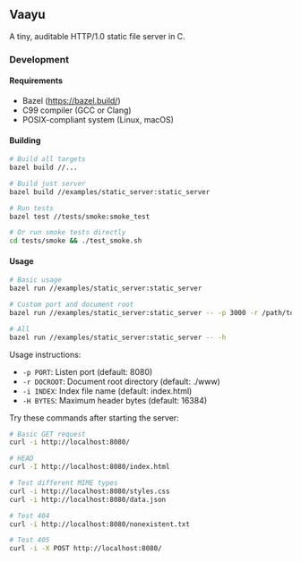 ## Vaayu

A tiny, auditable HTTP/1.0 static file server in C.

### Development

#### Requirements

- Bazel (https://bazel.build/)
- C99 compiler (GCC or Clang)
- POSIX-compliant system (Linux, macOS)

#### Building

```bash
# Build all targets
bazel build //...

# Build just server
bazel build //examples/static_server:static_server

# Run tests
bazel test //tests/smoke:smoke_test

# Or run smoke tests directly
cd tests/smoke && ./test_smoke.sh
```

#### Usage

```bash
# Basic usage
bazel run //examples/static_server:static_server

# Custom port and document root
bazel run //examples/static_server:static_server -- -p 3000 -r /path/to/files

# All
bazel run //examples/static_server:static_server -- -h
```

Usage instructions:

- `-p PORT`: Listen port (default: 8080)
- `-r DOCROOT`: Document root directory (default: ./www)
- `-i INDEX`: Index file name (default: index.html)
- `-H BYTES`: Maximum header bytes (default: 16384)

Try these commands after starting the server:

```bash
# Basic GET request
curl -i http://localhost:8080/

# HEAD
curl -I http://localhost:8080/index.html

# Test different MIME types
curl -i http://localhost:8080/styles.css
curl -i http://localhost:8080/data.json

# Test 404
curl -i http://localhost:8080/nonexistent.txt

# Test 405
curl -i -X POST http://localhost:8080/
```
